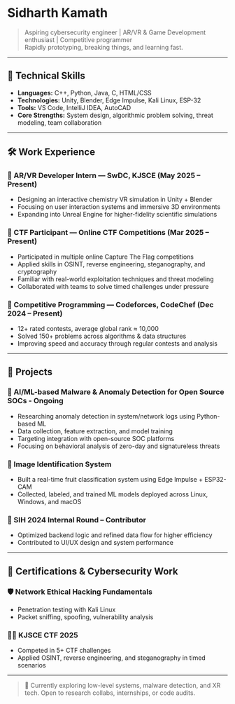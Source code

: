 # Sidharth Kamath

> Aspiring cybersecurity engineer | AR/VR & Game Development enthusiast | Competitive programmer  
> Rapidly prototyping, breaking things, and learning fast.

---

## 🧠 Technical Skills

- **Languages:** C++, Python, Java, C, HTML/CSS  
- **Technologies:** Unity, Blender, Edge Impulse, Kali Linux, ESP-32  
- **Tools:** VS Code, IntelliJ IDEA, AutoCAD  
- **Core Strengths:** System design, algorithmic problem solving, threat modeling, team collaboration

---

## 🛠️ Work Experience

### 🔹 AR/VR Developer Intern — SwDC, KJSCE (May 2025 – Present)
- Designing an interactive chemistry VR simulation in Unity + Blender  
- Focusing on user interaction systems and immersive 3D environments  
- Expanding into Unreal Engine for higher-fidelity scientific simulations

### 🔹 CTF Participant — Online CTF Competitions (Mar 2025 – Present)
- Participated in multiple online Capture The Flag competitions  
- Applied skills in OSINT, reverse engineering, steganography, and cryptography  
- Familiar with real-world exploitation techniques and threat modeling  
- Collaborated with teams to solve timed challenges under pressure

### 🔹 Competitive Programming — Codeforces, CodeChef (Dec 2024 – Present)
- 12+ rated contests, average global rank ≈ 10,000  
- Solved 150+ problems across algorithms & data structures  
- Improving speed and accuracy through regular contests and analysis

---

## 🔬 Projects

### 📡 AI/ML-based Malware & Anomaly Detection for Open Source SOCs - Ongoing
- Researching anomaly detection in system/network logs using Python-based ML  
- Data collection, feature extraction, and model training  
- Targeting integration with open-source SOC platforms  
- Focusing on behavioral analysis of zero-day and signatureless threats

### 🎯 Image Identification System
- Built a real-time fruit classification system using Edge Impulse + ESP32-CAM  
- Collected, labeled, and trained ML models deployed across Linux, Windows, and macOS

### 🧩 SIH 2024 Internal Round – Contributor
- Optimized backend logic and refined data flow for higher efficiency  
- Contributed to UI/UX design and system performance

---

## 📜 Certifications & Cybersecurity Work

### 🛡️ Network Ethical Hacking Fundamentals
- Penetration testing with Kali Linux  
- Packet sniffing, spoofing, vulnerability analysis

### 🕵️‍♂️ KJSCE CTF 2025
- Competed in 5+ CTF challenges  
- Applied OSINT, reverse engineering, and steganography in timed scenarios

---

> 🧭 Currently exploring low-level systems, malware detection, and XR tech. Open to research collabs, internships, or code audits.
